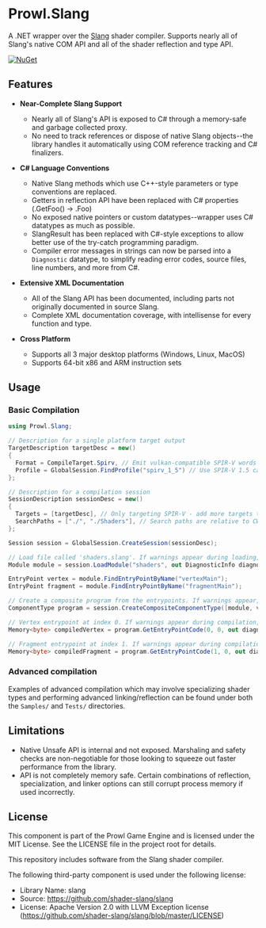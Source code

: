 # Prowl.Slang

A .NET wrapper over the [Slang](https://github.com/shader-slang/slang) shader compiler. Supports nearly all of Slang's native COM API and all of the shader reflection and type API.

[![NuGet](https://img.shields.io/nuget/v/Prowl.Slang.svg)](https://www.nuget.org/packages/Prowl.Slang)

## Features

- **Near-Complete Slang Support**
  - Nearly all of Slang's API is exposed to C# through a memory-safe and garbage collected proxy.
  - No need to track references or dispose of native Slang objects--the library handles it automatically using COM reference tracking and C# finalizers.

- **C# Language Conventions**
  - Native Slang methods which use C++-style parameters or type conventions are replaced.
  - Getters in reflection API have been replaced with C# properties (.GetFoo() -> .Foo)
  - No exposed native pointers or custom datatypes--wrapper uses C# datatypes as much as possible.
  - SlangResult has been replaced with C#-style exceptions to allow better use of the try-catch programming paradigm.
  - Compiler error messages in strings can now be parsed into a `Diagnostic` datatype, to simplify reading error codes, source files, line numbers, and more from C#.

- **Extensive XML Documentation**
  - All of the Slang API has been documented, including parts not originally documented in source Slang.
  - Complete XML documentation coverage, with intellisense for every function and type.

- **Cross Platform**
  - Supports all 3 major desktop platforms (Windows, Linux, MacOS)
  - Supports 64-bit x86 and ARM instruction sets

## Usage

### Basic Compilation

```csharp
using Prowl.Slang;

// Description for a single platform target output
TargetDescription targetDesc = new()
{
  Format = CompileTarget.Spirv, // Emit vulkan-compatible SPIR-V words
  Profile = GlobalSession.FindProfile("spirv_1_5") // Use SPIR-V 1.5 capabilities
};

// Description for a compilation session
SessionDescription sessionDesc = new()
{
  Targets = [targetDesc], // Only targeting SPIR-V - add more targets to automatically compile for multiple different APIs
  SearchPaths = ["./", "./Shaders"], // Search paths are relative to CWD
};

Session session = GlobalSession.CreateSession(sessionDesc);

// Load file called 'shaders.slang'. If warnings appear during loading, they will be written into `diagnostics`
Module module = session.LoadModule("shaders", out DiagnosticInfo diagnostics);

EntryPoint vertex = module.FindEntryPointByName("vertexMain");
EntryPoint fragment = module.FindEntryPointByName("fragmentMain");

// Create a composite program from the entrypoints. If warnings appear, they will be written into `diagnostics`
ComponentType program = session.CreateCompositeComponentType([module, vertex, fragment], out diagnostics);

// Vertex entrypoint at index 0. If warnings appear during compilation, they will be written into `diagnostics`
Memory<byte> compiledVertex = program.GetEntryPointCode(0, 0, out diagnostics);

// Fragment entrypoint at index 1. If warnings appear during compilation, they will be written into `diagnostics`
Memory<byte> compiledFragment = program.GetEntryPointCode(1, 0, out diagnostics);
```

### Advanced compilation

Examples of advanced compilation which may involve specializing shader types and performing advanced linking/reflection can be found under both the `Samples/` and `Tests/` directories.

## Limitations
  - Native Unsafe API is internal and not exposed. Marshaling and safety checks are non-negotiable for those looking to squeeze out faster performance from the library.
  - API is not completely memory safe. Certain combinations of reflection, specialization, and linker options can still corrupt process memory if used incorrectly.

## License

This component is part of the Prowl Game Engine and is licensed under the MIT License. See the LICENSE file in the project root for details.

This repository includes software from the Slang shader compiler.

The following third-party component is used under the following license:

- Library Name: slang
- Source: https://github.com/shader-slang/slang
- License: Apache Version 2.0 with LLVM Exception license (https://github.com/shader-slang/slang/blob/master/LICENSE)

